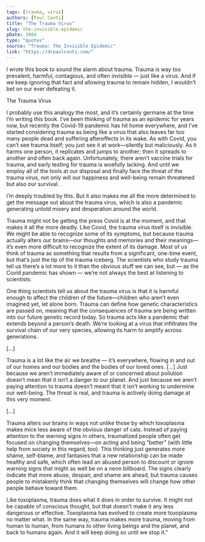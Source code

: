 ```yaml
---
tags: [trauma, virus]
authors: [Paul Conti]
title: "The Trauma Virus"
slug: the-invisible-epidemic
pDate: 2004
type: "quotes"
source: "Trauma: The Invisible Epidemic"
link: "https://drpaulconti.com/"
---
```


I wrote this book to sound the alarm about trauma. Trauma is way too prevalent, harmful, contagious, and often invisible — just like a virus. And if we keep ignoring that fact and allowing trauma to remain hidden, I wouldn’t bet on our ever defeating it.

The Trauma Virus

I probably use this analogy the most, and it’s certainly germane at the time I’m writing this book. I’ve been thinking of trauma as an epidemic for years now, but recently the Covid-19 pandemic has hit home everywhere, and I’ve started considering trauma as being like a virus that also leaves far too many people dead and suffering aftereffects in its wake. As with Covid, you can’t see trauma itself; you just see it at work—silently but maliciously. As it harms one person, it replicates and jumps to another; then it spreads to another and often back again. Unfortunately, there aren’t vaccine trials for trauma, and early testing for trauma is woefully lacking. And until we employ all of the tools at our disposal and finally face the threat of the trauma virus, not only will our happiness and well-being remain threatened but also our survival.

I’m deeply troubled by this. But it also makes me all the more determined to get the message out about the trauma virus, which is also a pandemic generating untold misery and desperation around the world.

Trauma might not be getting the press Covid is at the moment, and that makes it all the more deadly. Like Covid, the trauma virus itself is invisible. We might be able to recognize some of its symptoms, but because trauma actually alters our brains—our thoughts and memories and their meanings—it’s even more difficult to recognize the extent of its damage. Most of us think of trauma as something that results from a significant, one-time event, but that’s just the tip of the trauma iceberg. The scientists who study trauma tell us there’s a lot more to it than the obvious stuff we can see, but — as the Covid pandemic has shown — we’re not always the best at listening to scientists.

One thing scientists tell us about the trauma virus is that it is harmful enough to affect the children of the future—children who aren’t even imagined yet, let alone born. Trauma can define how genetic characteristics are passed on, meaning that the consequences of trauma are being written into our future genetic record today. So trauma acts like a pandemic that extends beyond a person’s death. We’re looking at a virus that infiltrates the survival chain of our very species, allowing its harm to amplify across generations.

[…] 

Trauma is a lot like the air we breathe — it’s everywhere, flowing in and out of our homes and our bodies and the bodies of our loved ones. […] Just because we aren’t immediately aware of or concerned about pollution doesn’t mean that it isn’t a danger to our planet. And just because we aren’t paying attention to trauma doesn’t meant that it isn’t working to undermine our well-being. The threat is real, and trauma is actively doing damage at this very moment.

[…]

Trauma alters our brains in ways not unlike those by which toxoplasma makes mice less aware of the obvious danger of cats. Instead of paying attention to the warning signs in others, traumatized people often get focused on changing themselves—on acting and being “better” (with little help from society in this regard, too). This thinking just generates more shame, self-blame, and fantasies that a new relationship can be made healthy and safe, which often lead an abused person to discount or ignore warning signs that might as well be on a neon billboard. The signs clearly indicate that more abuse, despair, and shame are ahead, but trauma causes people to mistakenly think that changing themselves will change how other people behave toward them.

Like toxoplasma, trauma does what it does in order to survive. It might not be capable of conscious thought, but that doesn’t make it any less dangerous or effective. Toxoplasma has evolved to create more toxoplasma no matter what. In the same way, trauma makes more trauma, moving from human to human, from humans to other living beings and the planet, and back to humans again. And it will keep doing so until we stop it."